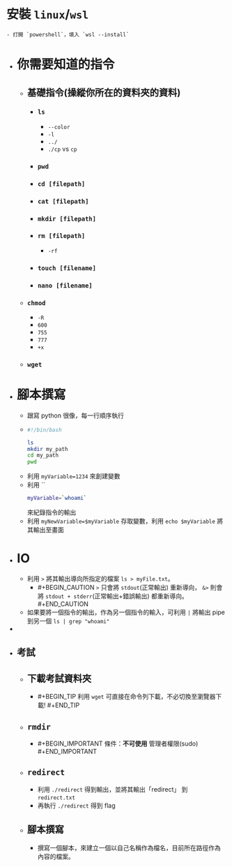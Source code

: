# 安裝 `linux`/`wsl`
	- 打開 `powershell`，填入 `wsl --install`
- # 你需要知道的指令
	- ## 基礎指令(操縱你所在的資料夾的資料)
		- ### `ls`
			- ``--color``
			- `-l`
			- `../`
			- `./cp` vs `cp`
		- ### `pwd`
		- ### ``cd [filepath]``
		- ### ``cat [filepath]``
		- ### `mkdir [filepath]`
		- ### `rm [filepath]`
			- `-rf`
		- ### `touch [filename]`
		- ### ``nano [filename]``
	- ### `chmod`
		- `-R`
		- `600`
		- `755`
		- `777`
		- `+x`
	- ### `wget`
- # 腳本撰寫
	- 跟寫 python 很像，每一行順序執行
	- ```bash
	  #!/bin/bash
	  
	  ls
	  mkdir my_path
	  cd my_path
	  pwd
	  ```
	- 利用 `myVariable=1234` 來創建變數
	- 利用 ``
	  ```bash 
	  myVariable=`whoami`
	  ```
	  來紀錄指令的輸出
	- 利用 `myNewVariable=$myVariable` 存取變數，利用 `echo $myVariable` 將其輸出至畫面
- # IO
	- 利用 `>` 將其輸出導向所指定的檔案 `ls > myFile.txt`。
		- #+BEGIN_CAUTION
		  `>` 只會將 `stdout`(正常輸出) 重新導向，
		  `&>` 則會將 `stdout + stderr`(正常輸出+錯誤輸出) 都重新導向。
		  #+END_CAUTION
	- 如果要將一個指令的輸出，作為另一個指令的輸入，可利用 `|` 將輸出 pipe 到另一個 `ls | grep "whoami"`
-
- ## 考試
	- ## 下載考試資料夾
		- #+BEGIN_TIP
		  利用 `wget` 可直接在命令列下載，不必切換至瀏覽器下載!
		  #+END_TIP
	- ## `rmdir`
		- #+BEGIN_IMPORTANT
		  條件：**不可使用** 管理者權限(sudo)
		  #+END_IMPORTANT
	- ## `redirect`
		- 利用 `./redirect` 得到輸出，並將其輸出「redirect」 到 `redirect.txt`
		- 再執行 `./redirect` 得到 flag
	- ## 腳本撰寫
		- 撰寫一個腳本，來建立一個以自己名稱作為檔名，目前所在路徑作為內容的檔案。